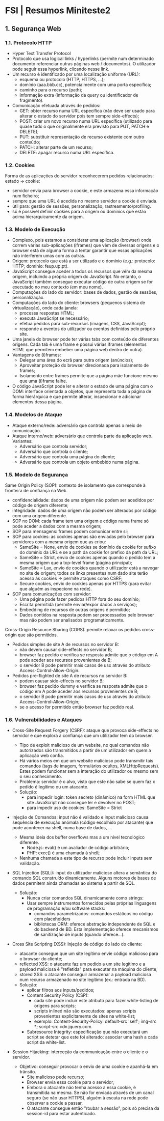 # FSI | Resumos Miniteste2

## 1. Segurança Web

### 1.1. Protocolo HTTP

- Hyper Text Transfer Protocol
- Protocolo que usa logical links / hyperlinks (permite num determinado documento referenciar outras páginas web / documentos). O utilizador pode seguir essa hyperlink, clicando nesse link.
- Um recurso é identificado por uma localização uniforme (URL):
  - esquema ou protocolo (HTTP, HTTPS, ...);
  - domínio (aaa.bbb.cc), potencialmente com uma porta específica;
  - caminho para o recurso (path);
  - informação extra (informação da query ou identificador de fragmento).
- Comunicação efetuada através de pedidos:
  - GET: obter recurso numa URL específica (não deve ser usado para alterar o estado do servidor pois tem sempre side-effects);
  - POST: criar um novo recurso numa URL específica (utilizado para quase tudo o que originalmente era previsto para PUT, PATCH e DELETE);
  - PUT: substituir representação de recurso existente com outro conteúdo;
  - PATCH: alterar parte de um recurso;
  - DELETE: apagar recurso numa URL específica.

### 1.2. Cookies

Forma de as aplicações do servidor reconhecerem pedidos relacionados: estado -> cookie:
  - servidor envia para browser a cookie, e este armazena essa informação num ficheiro;
  - sempre que uma URL é acedida no mesmo servidor a cookie é enviada.
  - útil para: gestão de sessões, personalização, rastreamento/profiling.
  - só é possível definir cookies para a origem ou domínios que estão acima hierarquicamente da origem.

### 1.3. Modelo de Execução

- Complexo, pois estamos a considerar uma aplicação (browser) onde correm várias sub-aplicações (iframes) que vêm de diversas origens e o browser está de alguma forma a tentar garantir que essas aplicações não interferem umas com as outras.
- Origem: protocolo que está a ser utilizado e o domínio (e.g.: protocolo: HTTP; domínio: feup.up.pt).
- JavaScript consegue aceder a todos os recursos que vêm da mesma origem, incluindo a própria origem do JavaScript. No entanto, o JavaScript também consegue executar código de outra origem se for executado no meu contexto (em meu nome).
- Computações do lado do servidor: bases de dados, gestão de sessões, personalização.
- Computações do lado do cliente: browsers (pequenos sistema de virtualização), onde cada janela:
  - processa respostas HTML;
  - executa JavaScript se necessário;
  - efetua pedidos para sub-recursos (imagens, CSS, JavaScript);
  - responde a eventos do utilizador ou eventos definidos pelo próprio site.
- Uma janela do browser pode ter várias tabs com conteúdo de diferentes origens. Cada tab é uma frame e possui várias iframes (elementos HTML que permitem embeber uma página web dentro de outra).
- Vantagens de (i)frames:
  - Delegar uma área do ecrã para outra origem (anúncios);
  - Aproveitar proteção do browser direcionada para isolamento de frames;
  - Isolamento entre frames permite que a página mãe funcione mesmo que uma (i)frame falhe.
- O código JavaScript pode ler e alterar o estado de uma página com o DOM: interface orientada a objetos, que representa toda a página de forma hierárquica e que permite alterar, inspecionar e adicionar elementos dessa página.

### 1.4. Modelos de Ataque

- Ataque externo/rede: adversário que controla apenas o meio de comunicação.
- Ataque interno/web: adversário que controla parte da aplicação web. Variantes:
  - Adversário que controla servidor;
  - Adversário que controla o cliente;
  - Adversário que controla uma página do cliente;
  - Adversário que controla um objeto embebido numa página.

### 1.5. Modelo de Segurança

Same Origin Policy (SOP): contexto de isolamento que corresponde à fronteira de confiança na Web.
- confidencialidade: dados de uma origem não podem ser acedidos por código de origem diferente;
- integridade: dados de uma origem não podem ser alterados por código com uma origem diferente.
- SOP no DOM: cada frame tem uma origem e código numa frame só pode aceder a dados com a mesma origem;
- SOP para mensagens: frames podem comunicar entre si;
- SOP para cookies: as cookies apenas são enviadas pelo browser para servidores com a mesma origem que as criou:
  - SameSite = None, envio de cookies se domínio da cookie for sufixo do domínio da URL e se a path da cookie for prefixo da path da URL;
  - SameSite = Strict, envio de cookies apenas quando o pedido tem a mesma origem que a top-level frame (página principal);
  - SameSite = Lax, envio de cookies quando o utilizador está a navegar no site de origem; todos os links presentes num dado site terão acesso às cookies -> permite ataques como CSRF;
  - Secure cookies, envio de cookies apenas por HTTPS (para evitar que alguém as inspecione na rede).
- SOP para comunicações com servidor:
  - Uma página pode fazer pedidos HTTP fora do seu domínio;
  - Escrita permitida (permite enviar/expor dados a serviços);
  - Embedding de recursos de outras origens é permitido;
  - Dados contidos na resposta podem ser processados pelo browser mas não podem ser analisados programaticamente.

Cross-Origin Resource Sharing (CORS): permite relaxar os pedidos cross-origin que são permitidos. 
- Pedidos simples de site A de recursos no servidor B:
  - não devem causar side-effects no servidor B;
  - browser faz pedido e verifica se resposta admite que o código em A pode aceder aos recursos provenientes de B;
  - o servidor B pode permitir mais casos de uso através do atributo Access-Control-Allow-Origin.
- Pedidos pre-flighted de site A de recursos no servidor B:
  - podem causar side-effects no servidor B;
  - browser faz pedido dummy e verifica se resposta admite que o código em A pode aceder aos recursos provenientes de B;
  - o servidor B pode permitir mais casos de uso através do atributo Access-Control-Allow-Origin;
  - se o acesso for permitido então browser faz pedido real.

### 1.6. Vulnerabilidades e Ataques

- Cross-Site Request Forgery (CSRF): ataque que provoca side-effects no servidor e que explora a confiança que um utilizador tem do browser.
  - Tipo de exploit malicioso de um website, no qual comandos não autorizados são transmitidos a partir de um utilizador em quem a aplicação web confia.
  - Há vários meios em que um website malicioso pode transmitir tais comandos (tags de imagem, formulários ocultos, XMLHttpRequests). Estes podem funcionar sem a interação do utilizador ou mesmo sem o seu conhecimento.
  - Problema: servidor é o alvo, visto que este não sabe se quem faz o pedido é legítimo ou um atacante.
  - Solução:
    - para impedir login: token secreto (dinâmico) na form HTML que site JavaScript não consegue ler e devolver no POST;
    - para impedir uso de cookies: SameSite = Strict

- Injeção de Comandos: input não é validado e input malicioso causa sequência de execução anómala (código escolhido por atacante) que pode acontecer na shell, numa base de dados, ...
  - Mesma ideia dos buffer overflows mas a um nível tecnológico diferente.
    - Node.js: eval() é um avaliador de código arbitrário;
    - PHP: exec() é uma chamada à shell;
  - Nenhuma chamada a este tipo de recurso pode incluir inputs sem validação.

- SQL Injection (SQLi): input do utilizador malicioso altera a semântica do comando SQL construído dinamicamente. Alguns motores de bases de dados permitem ainda chamadas ao sistema a partir de SQL.
  - Solução:
    - Nunca criar comandos SQL dinamicamente como strings:
    - Usar sempre instrumentos fornecidos pelas próprias linguagens de programação e/ou software stacks:
      - comandos parametrizados: comandos estáticos no código com placeholders
      - bibliotecas ORM: oferece abstração independente de SQL e do backend de BD. Esta implementação oferece mecanismos de sanitização de inputs (quando oferece...).

- Cross Site Scripting (XSS): Injeção de código do lado do cliente:
  - atacante consegue que um site legítimo envie código malicioso para o browser do cliente;
  - reflected XSS: o atacante faz um pedido a um site legítimo e a payload maliciosa é "refletida" para executar na máquina do cliente;
  - stored XSS: o atacante conseguir armazenar a payload maliciosa num recurso armazenado no site legítimo (ex.: entrada na BD).
  - Solução:
    - aplicar filtros aos inputs/pedidos;
    - Content Security Policy (CSP):
      - cada site pode incluir este atributo para fazer white-listing de origens para scripts;
      - scripts inlined não são executados: apenas scripts provenientes explicitamente de sites na white-list;
      - exemplo: Content-Security-Policy: default-src 'self'; img-src *; script-src cdn.jquery.com.
    - Subresource Integrity: especificação que não executará um script se detetar que este foi alterado: associar uma hash a cada script da white-list.

- Session Hijacking: interceção da communicação entre o cliente e o servidor.
  - Objetivo: conseguir provocar o envio de uma cookie e apanhá-la em trânsito.
    - Site malicioso pede recurso;
    - Browser envia essa cookie para o servidor;
    - Embora o atacante não tenha acesso a essa cookie, é transmitida na mesma. Se não for enviada através de um canal seguro (se não usar HTTPS), alguém à escuta na rede pode observar a cookie a passar.
    - O atacante consegue então "roubar a sessão", pois só precisa da session-id para estar autenticado.